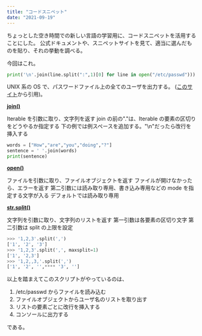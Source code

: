 ```yaml
---
title: "コードスニペット"
date: "2021-09-19"
---
```


ちょっとした空き時間での新しい言語の学習用に、コードスニペットを活用することにした。
公式ドキュメントや、スニペットサイトを見て、適当に選んだものを貼り、それの挙動を調べる。

今回はこれ。

```python
print('\n'.join(line.split(":",1)[0] for line in open("/etc/passwd")))
```

UNIX 系の OS で、パスワードファイル上の全てのユーザを出力する。
([このサイト](https://pythonsnippets.dev/snippet/60/)から引用)。

**[join()](https://docs.python.org/3/library/stdtypes.html?highlight=join#str.join)**

Iterable を引数に取り、文字列を返す
join の前の"."は、Iterable の要素の区切りをどうやるか指定する
下の例では例スペースを追加する。"\n"だったら改行を挿入する

```python
words = ["How","are","you","doing","?"]
sentence = ' '.join(words)
print(sentence)
```

**[open()](https://docs.python.org/3/library/functions.html#open)**

ファイルを引数に取り、ファイルオブジェクトを返す
ファイルが開けなかったら、エラーを返す
第二引数には読み取り専用、書き込み専用などの mode を指定する文字が入る
デフォルトでは読み取り専用

**[str.split()](https://docs.python.org/3/library/stdtypes.html?highlight=split#str.split)**

文字列を引数に取り、文字列のリストを返す
第一引数は各要素の区切り文字
第二引数は split の上限を設定

```python
>>> '1,2,3'.split(',')
['1', '2', '3']
>>> '1,2,3'.split(',', maxsplit=1)
['1', '2,3']
>>> '1,2,,3,'.split(',')
['1', '2', '',**** '3', '']
```

以上を踏まえてこのスクリプトがやっているのは、

1. /etc/passwd からファイルを読み込む
2. ファイルオブジェクトからユーザ名のリストを取り出す
3. リストの要素ごとに改行を挿入する
4. コンソールに出力する

である。
